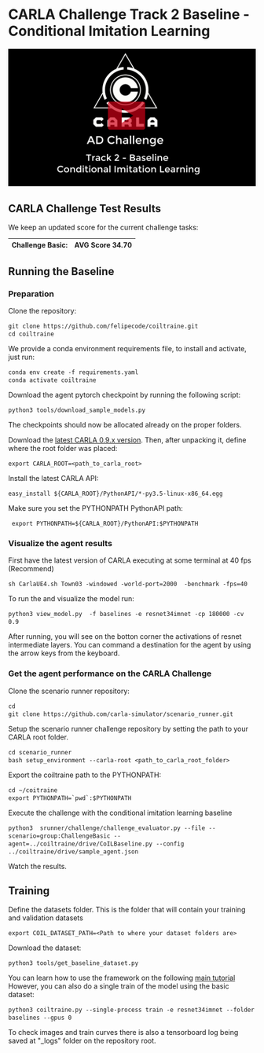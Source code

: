 CARLA Challenge Track 2 Baseline - Conditional Imitation Learning
============



[![CARLA Video](img/thumbnail.png)](https://youtu.be/fX1omU4IRwI)




CARLA Challenge Test Results
-----------------------------
We keep an updated score for the current challenge tasks:


| Challenge Basic:  | AVG Score 34.70 |
|-------------------|--------|



Running the Baseline
----------

### Preparation


Clone the repository:

    git clone https://github.com/felipecode/coiltraine.git 
    cd coiltraine

We provide a conda environment requirements file, to
install and activate, just run:

    conda env create -f requirements.yaml
    conda activate coiltraine

Download the agent pytorch checkpoint by running the following script:

    python3 tools/download_sample_models.py

The checkpoints should now be allocated already on the proper folders.

Download the [latest CARLA 0.9.x version](https://github.com/carla-simulator/carla/blob/master/Docs/download.md).
Then, after unpacking it,  define where the root folder was placed:

    export CARLA_ROOT=<path_to_carla_root>

Install the latest CARLA API:

    easy_install ${CARLA_ROOT}/PythonAPI/*-py3.5-linux-x86_64.egg

Make sure you set the PYTHONPATH PythonAPI path:

     export PYTHONPATH=${CARLA_ROOT}/PythonAPI:$PYTHONPATH
     

### Visualize the agent results 

First have the latest version of CARLA executing at some terminal at 40 fps (Recommend)

    sh CarlaUE4.sh Town03 -windowed -world-port=2000  -benchmark -fps=40
 

To run the and visualize the model run:

    python3 view_model.py  -f baselines -e resnet34imnet -cp 180000 -cv 0.9

After running, you will see on the botton corner the activations of resnet intermediate
layers. You can command a destination for the agent by using the arrow keys from the keyboard.


### Get the agent performance on the CARLA Challenge



Clone the scenario  runner repository:
    
    cd
    git clone https://github.com/carla-simulator/scenario_runner.git

Setup the scenario runner challenge repository by setting the path to your CARLA root
folder.

    cd scenario_runner
    bash setup_environment --carla-root <path_to_carla_root_folder>


Export the coiltraine path to the PYTHONPATH:

    cd ~/coitraine
    export PYTHONPATH=`pwd`:$PYTHONPATH


Execute the challenge with the conditional imitation learning baseline

    python3  srunner/challenge/challenge_evaluator.py --file --scenario=group:ChallengeBasic --agent=../coiltraine/drive/CoILBaseline.py --config ../coiltraine/drive/sample_agent.json


Watch the results.


Training
---------

Define the datasets folder.
This is the folder that will contain your training and validation datasets

    export COIL_DATASET_PATH=<Path to where your dataset folders are>


Download the dataset:

    python3 tools/get_baseline_dataset.py

You can learn how to use the framework on the following [main tutorial](../README.md)
However, you can also do a single train of the model  using the
basic dataset:

    python3 coiltraine.py --single-process train -e resnet34imnet --folder baselines --gpus 0

To check images and train curves there is also a tensorboard log
being saved at "_logs" folder on the repository root.









